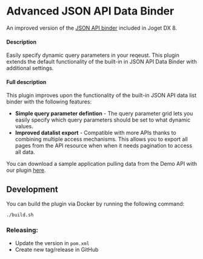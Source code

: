 # Advanced JSON API Data Binder

An improved version of the [JSON API binder](https://dev.joget.org/community/display/DX8/JSON+API+List+Data+Store) included in Joget DX 8.

#### Description
Easily specify dynamic query parameters in your reqeust. This plugin extends the default functionality of the built-in in JSON API Data Binder with additional settings.

#### Full description
This plugin improves upon the functionality of the built-in JSON API data list binder with the following features:
* **Simple query parameter defintion** - The query parameter grid lets you easily specify which query parameters should be set to what dynamic values.
* **Improved datalist export** - Compatible with more APIs thanks to combining multiple access mechanisms. This allows you to export all pages from the API resource when when it needs pagination to access all data. 

You can download a sample application pulling data from the Demo API with our plugin [here](#).

## Development
You can build the plugin via Docker by running the following command:
```console
./build.sh
```

### Releasing:
- Update the version in `pom.xml`
- Create new tag/release in GitHub
